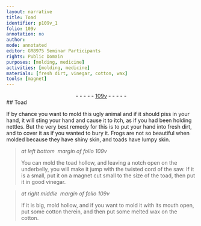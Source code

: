 ```yaml
---
layout: narrative
title: Toad
identifier: p109v_1
folio: 109v
annotation: no
author:
mode: annotated
editor: GR8975 Seminar Participants
rights: Public Domain
purposes: [molding, medicine]
activities: [molding, medicine]
materials: [fresh dirt, vinegar, cotton, wax]
tools: [magnet]
---
```


 <div class="folio" align="center">- - - - - <a href="http://gallica.bnf.fr/ark:/12148/btv1b10500001g/f224.image" target="_blank">109v</a> - - - - - </div>    <span class="activity"></span> <span class="activity"></span> 
## <span class="animal">Toad</span>

 
If by chance you want to mold this ugly animal and if it should piss in your hand, it will sting your hand and cause it to itch, as if you had been holding nettles. But the very best remedy for this is to put your hand into <span class="material">fresh dirt</span>, and to cover it as if you wanted to bury it. <span class="animal">Frogs</span> are not so beautiful when molded because they have shiny skin, and <span class="animal">toads</span> have lumpy skin.
 
> *at left bottom  margin of folio 109v*
> 
>  You can mold the <span class="animal">toad</span> hollow, and leaving a notch open on the underbelly, you will make it jump with the twisted cord of the saw. If it is a small, put it on a <span class="tool">magnet</span> cut small to the size of the <span class="animal">toad</span>, then put it in good <span class="material">vinegar</span>.
 
> *at right middle  margin of folio 109v*
> 
>  If it is big, mold hollow, and if you want to mold it with its mouth open, put some <span class="material">cotton</span> therein, and then put some melted <span class="material">wax</span> on the <span class="material">cotton</span>.
 